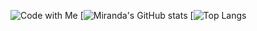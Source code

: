 <!--
**MirandaBillue/MirandaBillue** is a ✨ _special_ ✨ repository because its `README.md` (this file) appears on your GitHub profile.

Here are some ideas to get you started:

- 🔭 I’m currently working on ...
- 🌱 I’m currently learning ...
- 👯 I’m looking to collaborate on ...
- 🤔 I’m looking for help with ...
- 💬 Ask me about ...!

- 📫 How to reach me: ...
- 😄 Pronouns: ...
- ⚡ Fun fact: ...
-->
![Code with Me](https://user-images.githubusercontent.com/110904846/189247780-2d965717-b3f1-4b4b-a33a-e5ec65f70bcd.gif)
[![Miranda's GitHub stats](https://github-readme-stats.vercel.app/api?username=mirandabillue&show_icons=true&theme=radical)
[![Top Langs](https://github-readme-stats.vercel.app/api/top-langs/?username=mirandabillue&show_icons=true&theme=radical)



